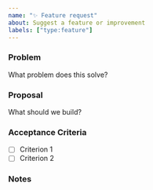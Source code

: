 ```yaml
---
name: "✨ Feature request"
about: Suggest a feature or improvement
labels: ["type:feature"]
---
```


### Problem
What problem does this solve?

### Proposal
What should we build?

### Acceptance Criteria
- [ ] Criterion 1
- [ ] Criterion 2

### Notes
